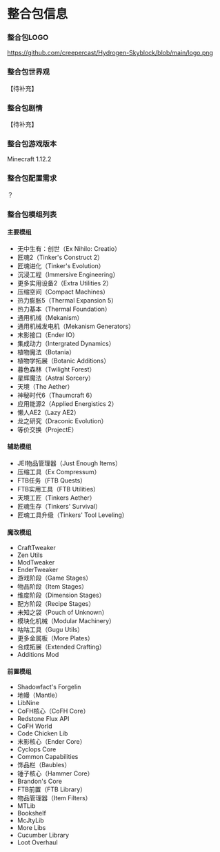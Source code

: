# 整合包信息
### 整合包LOGO
https://github.com/creepercast/Hydrogen-Skyblock/blob/main/logo.png

### 整合包世界观
【待补充】

### 整合包剧情
【待补充】

### 整合包游戏版本
Minecraft 1.12.2

### 整合包配置需求
？

### 整合包模组列表
#### 主要模组

- 无中生有：创世（Ex Nihilo: Creatio）
- 匠魂2（Tinker's Construct 2）
- 匠魂进化（Tinker's Evolution）
- 沉浸工程（Immersive Engineering）
- 更多实用设备2（Extra Utilities 2）
- 压缩空间（Compact Machines）
- 热力膨胀5（Thermal Expansion 5）
- 热力基本（Thermal Foundation）
- 通用机械（Mekanism）
- 通用机械发电机（Mekanism Generators）
- 末影接口（Ender IO）
- 集成动力（Intergrated Dynamics）
- 植物魔法（Botania）
- 植物学拓展（Botanic Additions）
- 暮色森林（Twilight Forest）
- 星辉魔法（Astral Sorcery）
- 天境（The Aether）
- 神秘时代6（Thaumcraft 6）
- 应用能源2（Applied Energistics 2）
- 懒人AE2（Lazy AE2）
- 龙之研究（Draconic Evolution）
- 等价交换（ProjectE）

#### 辅助模组

- JEI物品管理器（Just Enough Items）
- 压缩工具（Ex Compressum）
- FTB任务（FTB Quests）
- FTB实用工具（FTB Utilities）
- 天境工匠（Tinkers Aether）
- 匠魂生存（Tinkers' Survival）
- 匠魂工具升级（Tinkers' Tool Leveling）

#### 魔改模组

- CraftTweaker
- Zen Utils
- ModTweaker
- EnderTweaker
- 游戏阶段（Game Stages）
- 物品阶段（Item Stages）
- 维度阶段（Dimension Stages）
- 配方阶段（Recipe Stages）
- 未知之袋（Pouch of Unknown）
- 模块化机械（Modular Machinery）
- 咕咕工具（Gugu Utils）
- 更多金属板（More Plates）
- 合成拓展（Extended Crafting）
- Additions Mod

#### 前置模组

- Shadowfact's Forgelin
- 地幔（Mantle）
- LibNine
- CoFH核心（CoFH Core）
- Redstone Flux API
- CoFH World
- Code Chicken Lib
- 末影核心（Ender Core）
- Cyclops Core
- Common Capabilities
- 饰品栏（Baubles）
- 锤子核心（Hammer Core）
- Brandon's Core
- FTB前置（FTB Library）
- 物品管理器（Item Filters）
- MTLib
- Bookshelf
- McJtyLib
- More Libs
- Cucumber Library
- Loot Overhaul
